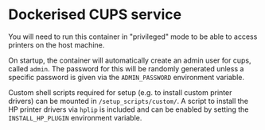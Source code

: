 # Dockerised CUPS service

You will need to run this container in "privileged" mode to be able
to access printers on the host machine.

On startup, the container will automatically create an admin user for cups,
called `admin`. The password for this will be randomly generated unless a
specific password is given via the `ADMIN_PASSWORD` environment variable.

Custom shell scripts required for setup (e.g. to install custom printer
drivers) can be mounted in `/setup_scripts/custom/`. A script to install
the HP printer drivers via `hplip` is included and can be enabled by setting
the `INSTALL_HP_PLUGIN` environment variable.
